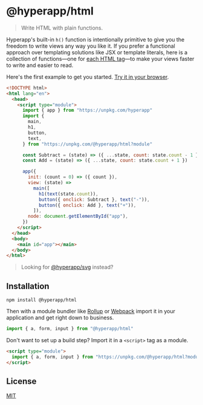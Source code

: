 # @hyperapp/html

> Write HTML with plain functions.

Hyperapp's built-in `h()` function is intentionally primitive to give you the freedom to write views any way you like it. If you prefer a functional approach over templating solutions like JSX or template literals, here is a collection of functions—one for [each HTML tag](https://developer.mozilla.org/en-US/docs/Web/HTML/Element)—to make your views faster to write and easier to read.

Here's the first example to get you started. [Try it in your browser](https://codepen.io/jorgebucaran/pen/MrBgMy?editors=1000).

```html
<!DOCTYPE html>
<html lang="en">
  <head>
    <script type="module">
      import { app } from "https://unpkg.com/hyperapp"
      import {
        main,
        h1,
        button,
        text,
      } from "https://unpkg.com/@hyperapp/html?module"

      const Subtract = (state) => ({ ...state, count: state.count - 1 })
      const Add = (state) => ({ ...state, count: state.count + 1 })

      app({
        init: (count = 0) => ({ count }),
        view: (state) =>
          main([
            h1(text(state.count)),
            button({ onclick: Subtract }, text("-")),
            button({ onclick: Add }, text("+")),
          ]),
        node: document.getElementById("app"),
      })
    </script>
  </head>
  <body>
    <main id="app"></main>
  </body>
</html>
```

> Looking for [@hyperapp/svg](../svg) instead?

## Installation

```console
npm install @hyperapp/html
```

Then with a module bundler like [Rollup](https://rollupjs.org) or [Webpack](https://webpack.js.org) import it in your application and get right down to business.

```js
import { a, form, input } from "@hyperapp/html"
```

Don't want to set up a build step? Import it in a `<script>` tag as a module.

```html
<script type="module">
  import { a, form, input } from "https://unpkg.com/@hyperapp/html?module"
</script>
```

## License

[MIT](../../LICENSE.md)
